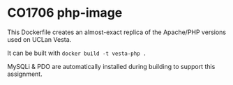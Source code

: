 # CO1706 php-image

This Dockerfile creates an almost-exact replica of the Apache/PHP versions used on UCLan Vesta.

It can be built with `docker build -t vesta-php .`

MySQLi & PDO are automatically installed during building to support this assignment.